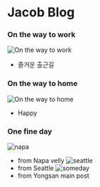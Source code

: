 # Jacob Blog 


### On the way to work
![On the way to work](/images/onthewaywork.JPEG)

- 즐거운 출근길

### On the way to home
![On the way to home](/images/onthewayhome.JPEG)

- Happy


### One fine day
![napa](/images/napa.jpg)
- from Napa velly
![seattle](/images/settl.JPG)
- from Seattle
![someday](/images/someday.JPEG)
- from Yongsan main post



